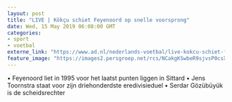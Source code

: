 ```yaml
---
layout: post
title: "LIVE | Kökçu schiet Feyenoord op snelle voorsprong"
date: Wed, 15 May 2019 06:08:00 GMT
categories: 
- sport 
- voetbal 
externe_link: "https://www.ad.nl/nederlands-voetbal/live-kokcu-schiet-feyenoord-op-snelle-voorsprong~a1ec58cf/"
feature_image: "https://images2.persgroep.net/rcs/NCakgKSwbeR9sjvsP0csXsp57DE/diocontent/148456031/_fitwidth/400/?appId=21791a8992982cd8da851550a453bd7f&quality=0.7"
---
```


• Feyenoord liet in 1995 voor het laatst punten liggen in Sittard • Jens Toornstra staat voor zijn driehonderdste eredivisieduel • Serdar Gözübüyük is de scheidsrechter
